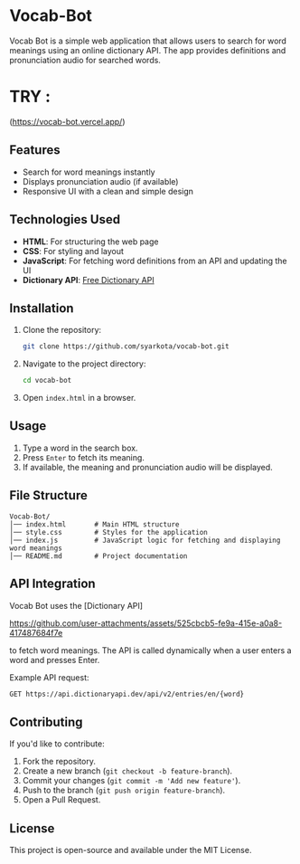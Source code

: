 # Vocab-Bot
Vocab Bot is a simple web application that allows users to search for word meanings using an online dictionary API. The app provides definitions and pronunciation audio for searched words.

# TRY : 
(https://vocab-bot.vercel.app/)

## Features
- Search for word meanings instantly
- Displays pronunciation audio (if available)
- Responsive UI with a clean and simple design

## Technologies Used
- **HTML**: For structuring the web page
- **CSS**: For styling and layout
- **JavaScript**: For fetching word definitions from an API and updating the UI
- **Dictionary API**: [Free Dictionary API](https://dictionaryapi.dev/)

## Installation
1. Clone the repository:
   ```sh
   git clone https://github.com/syarkota/vocab-bot.git
   ```
2. Navigate to the project directory:
   ```sh
   cd vocab-bot
   ```
3. Open `index.html` in a browser.

## Usage
1. Type a word in the search box.
2. Press `Enter` to fetch its meaning.
3. If available, the meaning and pronunciation audio will be displayed.

## File Structure
```
Vocab-Bot/
│── index.html       # Main HTML structure
│── style.css        # Styles for the application
│── index.js         # JavaScript logic for fetching and displaying word meanings
│── README.md        # Project documentation
```

## API Integration
Vocab Bot uses the [Dictionary API]

https://github.com/user-attachments/assets/525cbcb5-fe9a-415e-a0a8-417487684f7e

 to fetch word meanings. The API is called dynamically when a user enters a word and presses Enter.

Example API request:
```sh
GET https://api.dictionaryapi.dev/api/v2/entries/en/{word}
```

## Contributing
If you'd like to contribute:
1. Fork the repository.
2. Create a new branch (`git checkout -b feature-branch`).
3. Commit your changes (`git commit -m 'Add new feature'`).
4. Push to the branch (`git push origin feature-branch`).
5. Open a Pull Request.

## License
This project is open-source and available under the MIT License.




